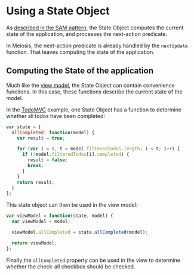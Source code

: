 # Using a State Object

As [described in the SAM pattern](http://sam.js.org/#state), the State Object computes the current state of the application, and processes the next-action predicate.

In Meiosis, the next-action predicate is already handled by the `nextUpdate` function. That leaves computing the state of the application.

## Computing the State of the application

Much like the [view model](adding_view_models.md), the State Object can contain convenience functions. In this case, these functions describe the current state of the model.

In the [TodoMVC](https://github.com/foxdonut/meiosis-examples/tree/master/examples/todomvc) example, one State Object has a function to determine whether all todos have been completed:

```javascript
var state = {
  allCompleted: function(model) {
    var result = true;

    for (var i = 0, t = model.filteredTodos.length; i < t; i++) {
      if (!model.filteredTodos[i].completed) {
        result = false;
        break;
      }
    }
    return result;
  }
};
```

This state object can then be used in the view model:

```javascript
var viewModel = function(state, model) {
  var viewModel = model;

  viewModel.allCompleted = state.allCompleted(model);

  return viewModel;
};
```

Finally the `allCompleted` property can be used in the view to determine whether the check-all checkbox should be checked.

